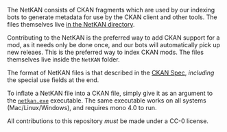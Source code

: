 The NetKAN consists of CKAN fragments which are used by our indexing bots to generate metadata for use by the CKAN client and other tools. The files themselves live [in the NetKAN directory](https://github.com/KSP-CKAN/NetKAN/tree/master/NetKAN).

Contributing to the NetKAN is the preferred way to add CKAN support for a mod, as it needs only be done once, and our bots will automatically pick up new releaes.  This is the preferred way to index CKAN mods. The files themselves live inside the `NetKAN` folder.

The format of NetKAN files is that described in the [CKAN Spec](https://github.com/KSP-CKAN/CKAN/blob/master/Spec.md), *including* the special use fields at the end.

To inflate a NetKAN file into a CKAN file, simply give it as an argument to the [`netkan.exe`](https://github.com/KSP-CKAN/CKAN/releases) executable. The same executable works on all systems (Mac/Linux/Windows), and requires mono 4.0 to run.

All contributions to this repository *must* be made under a CC-0 license.

